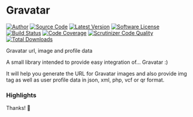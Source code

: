 # Gravatar #

[![Author](http://img.shields.io/badge/author-@ravikumar8-blue.svg?style=flat-square)](https://twitter.com/ravikumar8)
[![Source Code](https://img.shields.io/badge/source-gravatar-blue.svg?style=flat-square)](https://github.com/ravikumar8/gravatar)
[![Latest Version](https://img.shields.io/badge/github-release-blue.svg?style=flat-square)](https://github.com/ravikumar8/gravatar/releases)
[![Software License](https://img.shields.io/badge/license-MIT-brightgreen.svg?style=flat-square)](https://github.com/ravikumar8/gravatar/blob/master/LICENSE)
[![Build Status](https://scrutinizer-ci.com/g/ravikumar8/gravatar/badges/build.png?b=master&style=flat-square)](https://scrutinizer-ci.com/g/ravikumar8/gravatar/build-status/master)
[![Code Coverage](https://scrutinizer-ci.com/g/ravikumar8/gravatar/badges/coverage.png?b=master&style=flat-square)](https://scrutinizer-ci.com/g/ravikumar8/gravatar/?branch=master)
[![Scrutinizer Code Quality](https://scrutinizer-ci.com/g/ravikumar8/gravatar/badges/quality-score.png?b=master)](https://scrutinizer-ci.com/g/ravikumar8/gravatar/?branch=master)
[![Total Downloads](https://img.shields.io/packagist/dt/league/plates.svg?style=flat-square)](https://packagist.org/packages/ravikumar8/gravatar)

Gravatar url, image and profile data

A small library intended to provide easy integration of... Gravatar :)

It will help you generate the URL for Gravatar images and also provide img tag as well as user profile data in json, xml, php, vcf or qr format.

### Highlights

Thanks! :sparkling_heart:
